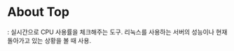 <!-- Heading ---->
# About Top
: 실시간으로 CPU 사용률을 체크해주는 도구. 리눅스를 사용하는 서버의 성능이나 현재 돌아가고 있는 상황을 볼 때 사용.
